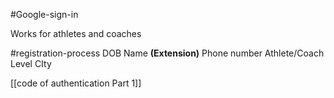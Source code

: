#Google-sign-in 

Works for athletes and coaches 

#registration-process
 DOB 
 Name
 **(Extension)** Phone number
 Athlete/Coach
 Level
 CIty

[[code of authentication Part 1]]
